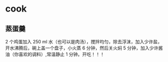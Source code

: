 # cook

## 蒸蛋羹

2 个鸡蛋加入 250 ml 水（也可以是肉汤），搅拌均匀，除去浮沫，加入少许盐，开水沸腾后，碗上盖一个盘子，小火蒸 6 分钟，然后关火焖 5 分钟，加入少许酱油（你喜欢的调料）,常温静止 1 分钟。开吃！！！
